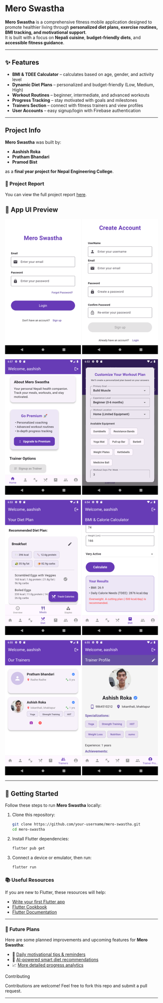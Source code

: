 # Mero Swastha 

**Mero Swastha** is a comprehensive fitness mobile application designed to promote healthier living through **personalized diet plans, exercise routines, BMI tracking, and motivational support**.  
It is built with a focus on **Nepali cuisine**, **budget-friendly diets**, and **accessible fitness guidance**.

---

## ✨ Features
-  **BMI & TDEE Calculator** – calculates based on age, gender, and activity level  
-  **Dynamic Diet Plans** – personalized and budget-friendly (Low, Medium, High)  
-  **Workout Routines** – beginner, intermediate, and advanced workouts  
-  **Progress Tracking** – stay motivated with goals and milestones  
-  **Trainers Section** – connect with fitness trainers and view profiles  
-  **User Accounts** – easy signup/login with Firebase authentication  

---

##  Project Info

**Mero Swastha** was built by:

- **Aashish Roka**  
- **Pratham Bhandari**  
- **Pramod Bist**  

as a **final year project for Nepal Engineering College**.

### 📄 Project Report
You can view the full project report [here](./docs/mero_swasthya_report.docx).


## 📱 App UI Preview

<p align="center">
  <img src="./screenshots/login_page" width="250"/>
  <img src="./screenshots/signup_page" width="250"/>
</p>

<p align="center">
  <img src="./screenshots/home_page" width="250"/>
  <img src="./screenshots/workout_page" width="250"/>
</p>

<p align="center">
  <img src="./screenshots/diet_page" width="250"/>
  <img src="./screenshots/bmi_page" width="250"/>
</p>

<p align="center">
  <img src="./screenshots/trainers_page" width="250"/>
  <img src="./screenshots/trainer_profile_page" width="250"/>
</p>

---

## 🚀 Getting Started

Follow these steps to run **Mero Swastha** locally:

1. Clone this repository:
   ```bash
   git clone https://github.com/your-username/mero-swastha.git
   cd mero-swastha

2. Install Flutter dependencies:
   ```bash
   flutter pub get

3. Connect a device or emulator, then run:
    ```bash
   flutter run


### 📚 Useful Resources
If you are new to Flutter, these resources will help:

- [Write your first Flutter app](https://docs.flutter.dev/get-started/codelab)
- [Flutter Cookbook](https://docs.flutter.dev/cookbook)
- [Flutter Documentation](https://docs.flutter.dev/)

---

### 📌 Future Plans
Here are some planned improvements and upcoming features for **Mero Swastha**:

- 📅 [Daily motivational tips & reminders](#)  <!-- Replace # with actual link if you have one -->
- 🥗 [AI-powered smart diet recommendations](#)
- 📈 [More detailed progress analytics](#)


 Contributing

Contributions are welcome!
Feel free to fork this repo and submit a pull request.


---
